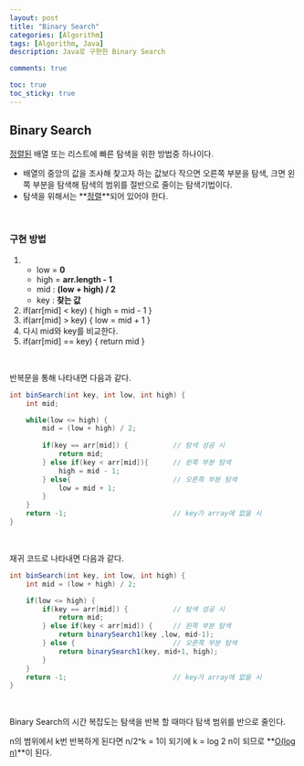 ```yaml
---
layout: post
title: "Binary Search"
categories: [Algorithm]
tags: [Algorithm, Java]
description: Java로 구현한 Binary Search

comments: true

toc: true
toc_sticky: true
---
```


## Binary Search

<u>정렬된</u> 배열 또는 리스트에 빠른 탐색을 위한 방법중 하나이다.

- 배열의 중앙의 값을 조사해 찾고자 하는 값보다 작으면 오른쪽 부분을 탐색, 크면 왼쪽 부분을 탐색해 탐색의 범위를 절반으로 줄이는 탐색기법이다.
- 탐색을 위해서는 **<u>정렬</u>**되어 있어야 한다.

<br>

### 구현 방법

1. - low = **0**
   - high = **arr.length - 1**
   - mid : **(low + high) / 2**
   - key : **찾는 값**
2. if(arr[mid] < key) { high = mid - 1 }
3. if(arr[mid] > key) { low = mid + 1 }
4. 다시 mid와 key를 비교한다.
5. if(arr[mid]  == key) { return mid }

<br>

반복문을 통해 나타내면 다음과 같다.

```java
int binSearch(int key, int low, int high) {
	int mid;

	while(low <= high) {
        mid = (low + high) / 2;
		
        if(key == arr[mid]) {			// 탐색 성공 시
            return mid;
        } else if(key < arr[mid]){		// 왼쪽 부분 탐색
            high = mid - 1;
        } else{							// 오른쪽 부분 탐색
            low = mid + 1;
        }
	}
	return -1; 							// key가 array에 없을 시
}
```

<br>

재귀 코드로 나타내면 다음과 같다.

```java
int binSearch(int key, int low, int high) {
	int mid = (low + high) / 2;

	if(low <= high) {
		if(key == arr[mid]) { 			// 탐색 성공 시
			return mid;
		} else if(key < arr[mid]) {		// 왼쪽 부분 탐색 
			return binarySearch1(key ,low, mid-1);
		} else {						// 오른쪽 부분 탐색
			return binarySearch1(key, mid+1, high);
		}
	}
	return -1; 							// key가 array에 없을 시
}
```

<br>

Binary Search의 시간 복잡도는 탐색을 반복 할 때마다 탐색 범위를 반으로 줄인다.

n의 범위에서 k번 반복하게 된다면 n/2^k = 1이 되기에 k = log 2 n이 되므로 **<u>O(log n)</u>**이 된다.

